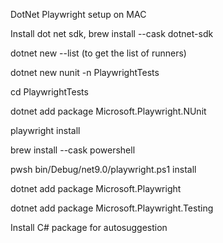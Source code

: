 DotNet Playwright setup on MAC



Install dot net sdk, brew install --cask dotnet-sdk

dotnet new --list   (to get the list of runners)

dotnet new nunit -n PlaywrightTests

cd PlaywrightTests

dotnet add package Microsoft.Playwright.NUnit

playwright install

brew install --cask powershell

pwsh bin/Debug/net9.0/playwright.ps1 install

dotnet add package Microsoft.Playwright

dotnet add package Microsoft.Playwright.Testing

Install C# package for autosuggestion

